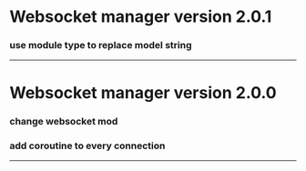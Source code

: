 # Websocket manager  version 2.0.1

### use module type to replace model string
---------------------------------------------------------

# Websocket manager  version 2.0.0

### change websocket mod
### add coroutine to every connection
---------------------------------------------------------